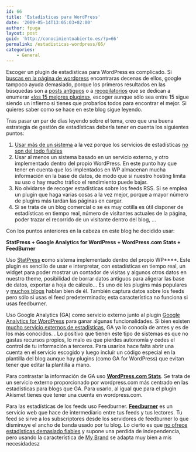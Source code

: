 ```yaml
---
id: 66
title: 'Estadísticas para WordPress'
date: '2009-05-14T13:05:03+02:00'
author: fpuga
layout: post
guid: 'http://conocimientoabierto.es/?p=66'
permalink: /estadisticas-wordpress/66/
categories:
    - General
---
```


Escoger un plugin de estadísticas para WordPress es complicado. Si [buscas en la página de wordpress](http://wordpress.org/extend/plugins/tags/stats) encontraras decenas de ellos, google tampoco ayuda demasiado, porque los primeros resultados en las búsquedas son a [posts antiguos](http://lorelle.wordpress.com/2007/02/12/counting-wordpress-statistics-wordpress-plugins/) o a [recopilatorios](http://mashable.com/2007/08/07/30-wordpress-plugins-for-statistics/) que se dedican a enumerar [«los 15 mejores plugins»](http://ayudawordpress.com/15-sistemas-de-estadisticas-en-wordpress/), escoger aunque sólo sea entre 15 sigue siendo un infierno si tienes que probarlos todos para encontrar el mejor. Si quieres saber como se hace en este blog sigue leyendo.

Tras pasar un par de días leyendo sobre el tema, creo que una buena estrategia de gestión de estadísticas debería tener en cuenta los siguientes puntos:

1. [Usar más de un sistema](http://www.anieto2k.com/2008/07/24/estadisticas-en-el-blog-%C2%BFde-quien-nos-fiamos/) a la vez porque los servicios de estadísticas [no son del todo fiables](http://francoisderbaix.com/2009/02/17/google-analytics-vs-xiti-como-miden-el-origen-de-las-visitas/)
2. Usar al menos un sistema basado en un servicio externo, y otro implementado dentro del propio WordPress. En este punto hay que tener en cuenta que los implentados en WP almacenan mucha información en la base de datos, de modo que si nuestro hosting limita su uso o hay mucho tráfico el rendimiento puede bajar.
3. No olvidarse de recoger estadísticas sobre los feeds RSS. Si se emplea un plugin que haga varias cosas a la vez mejor, porque a mayor número de plugins más tardan las páginas en cargar.
4. Si se trata de un blog comercial o se es muy cotilla es útil disponer de estadísticas en tiempo real, número de visitantes actuales de la página, poder trazar el recorrido de un visitante dentro del blog, …

Con los puntos anteriores en la cabeza en este blog he decidido usar:

**StatPress + Google Analytics for WordPress + WordPress.com Stats + FeedBurner**

Uso [StatPress](http://wordpress.org/extend/plugins/statpress/) **c**omo sistema implementado dentro del propio WP**[](http://wordpress.org/extend/plugins/statpress/)**. Este plugin es sencillo de usar e interpretar, con estadísticas en tiempo real, un widget para poder mostrar un contador de visitas y algunos otros datos en nuestro theme, posibilidad de borrar datos antiguos para aligerar las base de datos, exportar a hoja de cálculo… Es uno de los plugins más populares y [muchos blogs](http://blogsbazaar.com/2008/07/statpress-estadisticas-en-vivo-para-wordpress/) hablan bien de él. También captura datos sobre los feeds pero sólo si usas el feed predeterminado; esta característica no funciona si usas feedburner.

Uso Google Analytics (GA) como servicio externo junto al plugin [Google Analytics for WordPress](http://wordpress.org/extend/plugins/google-analytics-for-wordpress/) para ganar algunas funcionalidades. Si bien existen [mucho servicio externos de estadísticas](http://www.clazh.com/ten-best-free-web-statistics-and-analytics-packages/), GA ya lo conocía de antes y es de los más conocidos. . Lo positivo que tienen este tipo de sistemas es que no gastas recursos propios, lo malo es que pierdes autonomía y cedes el control de tu información a terceros. Para usarlos hace falta abrir una cuenta en el servicio escogido y luego incluír un código especial en la plantilla del blog aunque hay plugins (como GA for WordPress) que evitan tener que editar la plantilla a mano.

Para contrastar la información de GA uso **[WordPress.com Stats](http://wordpress.org/extend/plugins/stats/)**. Se trata de un servicio externo proporcionado por wordpress.com más centrado en las estadísticas para blogs que GA. Para usarlo, al igual que para el plugin Akismet tienes que tener una cuenta en wordpress.com.

Para las estadísticas de los feeds uso Feedburner. **[Feedburner](http://feedburner.com)** es un servicio web que hace de intermediario entre tus feeds y tus lectores. Tu feed se sirve a los subscriptores desde los servidores de feedburner lo que disminuye el ancho de banda usado por tu blog. Lo cierto es que [no ofrece estadísticas demasiado fiables](http://www.adseok.com/herramientas-seo/como-funciona-feedburner/) y supone una perdida de independencia, pero usando la característica de [My Brand](http://www.ianfernando.com/2007/configure-feedburner-mybrand-with-1and1-host/) se adapta muy bien a mis necesidadesz